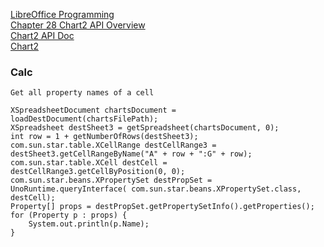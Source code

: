 [LibreOffice Programming](https://flywire.github.io/lo-p/index.html)  
[Chapter 28 Chart2 API Overview](https://flywire.github.io/lo-p/28-Chart2_API_Overview.html)  
[Chart2 API Doc](https://api.libreoffice.org/docs/idl/ref/namespacecom_1_1sun_1_1star_1_1chart2.html)  
[Chart2](https://wiki.openoffice.org/wiki/Chart)

### Calc

	Get all property names of a cell
	
	XSpreadsheetDocument chartsDocument = loadDestDocument(chartsFilePath);
	XSpreadsheet destSheet3 = getSpreadsheet(chartsDocument, 0);
	int row = 1 + getNumberOfRows(destSheet3); 
	com.sun.star.table.XCellRange destCellRange3 = destSheet3.getCellRangeByName("A" + row + ":G" + row);
	com.sun.star.table.XCell destCell = destCellRange3.getCellByPosition(0, 0);
	com.sun.star.beans.XPropertySet destPropSet = UnoRuntime.queryInterface( com.sun.star.beans.XPropertySet.class, destCell);
	Property[] props = destPropSet.getPropertySetInfo().getProperties();
	for (Property p : props) {
		System.out.println(p.Name);
	}
